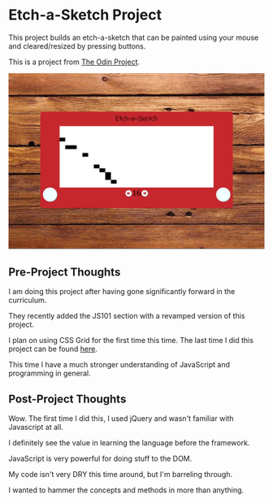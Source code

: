 # Etch-a-Sketch Project

This project builds an etch-a-sketch that can be painted using your mouse and cleared/resized by pressing buttons.

This is a project from [The Odin Project](https://www.theodinproject.com/courses/web-development-101/lessons/etch-a-sketch-project).

![Screenshot of Project](assets/images/screenshot.png)

## Pre-Project Thoughts

I am doing this project after having gone significantly forward in the curriculum.

They recently added the JS101 section with a revamped version of this project.

I plan on using CSS Grid for the first time this time.
The last time I did this project can be found [here](https://github.com/JonathanYiv/sketchpad).

This time I have a much stronger understanding of JavaScript and programming in general.

## Post-Project Thoughts

Wow.
The first time I did this, I used jQuery and wasn't familiar with Javascript at all.

I definitely see the value in learning the language before the framework.

JavaScript is very powerful for doing stuff to the DOM.

My code isn't very DRY this time around, but I'm barreling through.

I wanted to hammer the concepts and methods in more than anything.
